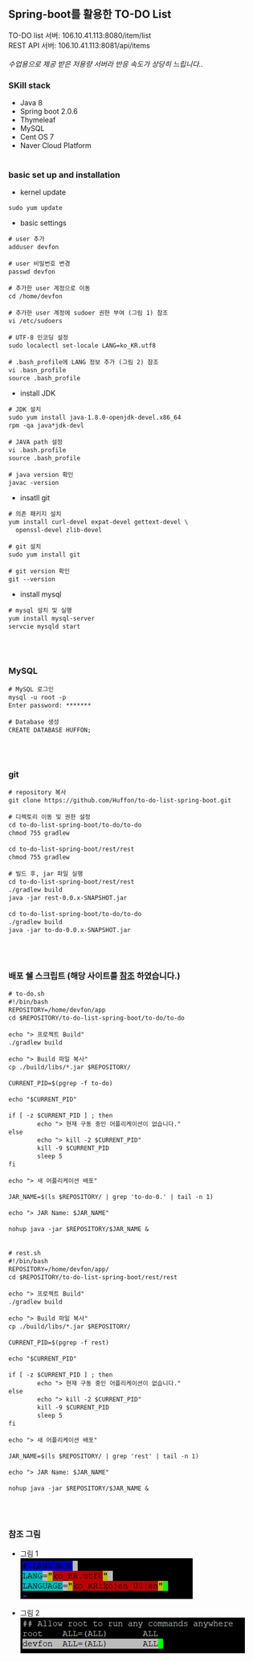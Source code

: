 ## Spring-boot를 활용한 TO-DO List
TO-DO list 서버: 106.10.41.113:8080/item/list
<br>
REST API 서버: 106.10.41.113:8081/api/items
<br><br>
_수업용으로 제공 받은 저용량 서버라 반응 속도가 상당히 느립니다.._
<br>

### SKill stack
- Java 8
- Spring boot 2.0.6
- Thymeleaf
- MySQL
- Cent OS 7
- Naver Cloud Platform
<br><br>

### basic set up and installation
- kernel update

```
sudo yum update
```

- basic settings

```
# user 추가
adduser devfon

# user 비밀번호 변경
passwd devfon

# 추가한 user 계정으로 이동
cd /home/devfon

# 추가한 user 계정에 sudoer 권한 부여 (그림 1) 참조
vi /etc/sudoers

# UTF-8 인코딩 설정
sudo localectl set-locale LANG=ko_KR.utf8

# .bash_profile에 LANG 정보 추가 (그림 2) 참조
vi .basn_profile 
source .bash_profile
```

- install JDK

```
# JDK 설치
sudo yum install java-1.8.0-openjdk-devel.x86_64
rpm -qa java*jdk-devl

# JAVA path 설정
vi .bash.profile
source .bash_profile

# java version 확인
javac -version

```

- insatll git

```
# 의존 패키지 설치
yum install curl-devel expat-devel gettext-devel \
  openssl-devel zlib-devel

# git 설치
sudo yum install git

# git version 확인
git --version

```

- install mysql

```
# mysql 설치 및 실행
yum install mysql-server
servcie mysqld start
```


<br><br>

### MySQL 
```
# MySQL 로그인
mysql -u root -p
Enter password: *******

# Database 생성
CREATE DATABASE HUFFON;
```
<br><br>

### git
```
# repository 복사
git clone https://github.com/Huffon/to-do-list-spring-boot.git

# 디렉토리 이동 및 권한 설정
cd to-do-list-spring-boot/to-do/to-do
chmod 755 gradlew

cd to-do-list-spring-boot/rest/rest
chmod 755 gradlew

# 빌드 후, jar 파일 실행
cd to-do-list-spring-boot/rest/rest
./gradlew build
java -jar rest-0.0.x-SNAPSHOT.jar

cd to-do-list-spring-boot/to-do/to-do
./gradlew build
java -jar to-do-0.0.x-SNAPSHOT.jar
```

<br><br>

### 배포 쉘 스크립트 (해당 사이트를 [참조](https://jojoldu.tistory.com/263) 하였습니다.)
```
# to-do.sh
#!/bin/bash
REPOSITORY=/home/devfon/app
cd $REPOSITORY/to-do-list-spring-boot/to-do/to-do

echo "> 프로젝트 Build"
./gradlew build

echo "> Build 파일 복사"
cp ./build/libs/*.jar $REPOSITORY/

CURRENT_PID=$(pgrep -f to-do)

echo "$CURRENT_PID"

if [ -z $CURRENT_PID ] ; then
        echo "> 현재 구동 중인 어플리케이션이 없습니다."
else
        echo "> kill -2 $CURRENT_PID"
        kill -9 $CURRENT_PID
        sleep 5
fi

echo "> 새 어플리케이션 배포"

JAR_NAME=$(ls $REPOSITORY/ | grep 'to-do-0.' | tail -n 1)

echo "> JAR Name: $JAR_NAME"

nohup java -jar $REPOSITORY/$JAR_NAME &


# rest.sh
#!/bin/bash
REPOSITORY=/home/devfon/app/
cd $REPOSITORY/to-do-list-spring-boot/rest/rest

echo "> 프로젝트 Build"
./gradlew build

echo "> Build 파일 복사"
cp ./build/libs/*.jar $REPOSITORY/

CURRENT_PID=$(pgrep -f rest)

echo "$CURRENT_PID"

if [ -z $CURRENT_PID ] ; then
        echo "> 현재 구동 중인 어플리케이션이 없습니다."
else
        echo "> kill -2 $CURRENT_PID"
        kill -9 $CURRENT_PID
        sleep 5
fi

echo "> 새 어플리케이션 배포"

JAR_NAME=$(ls $REPOSITORY/ | grep 'rest' | tail -n 1)

echo "> JAR Name: $JAR_NAME"

nohup java -jar $REPOSITORY/$JAR_NAME &
```


<br><br>

### 참조 그림
- 그림 1 <br>
![그림1](./images/lang.png)

- 그림 2 <br>
![그림2](./images/sudoer.png)